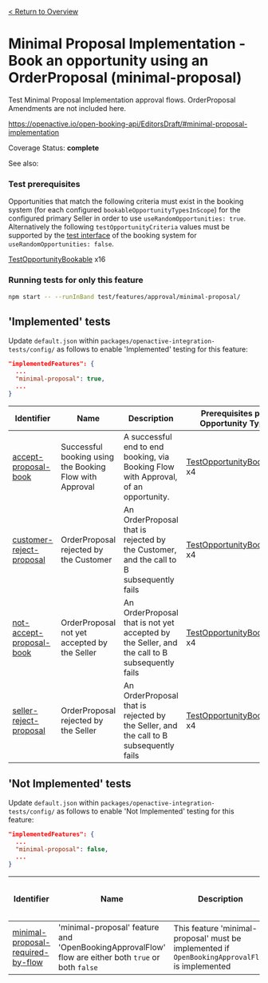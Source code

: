 [< Return to Overview](../../README.md)
# Minimal Proposal Implementation - Book an opportunity using an OrderProposal (minimal-proposal)

Test Minimal Proposal Implementation approval flows. OrderProposal Amendments are not included here.


https://openactive.io/open-booking-api/EditorsDraft/#minimal-proposal-implementation

Coverage Status: **complete**

See also: 
### Test prerequisites
Opportunities that match the following criteria must exist in the booking system (for each configured `bookableOpportunityTypesInScope`) for the configured primary Seller in order to use `useRandomOpportunities: true`. Alternatively the following `testOpportunityCriteria` values must be supported by the [test interface](https://openactive.io/test-interface/) of the booking system for `useRandomOpportunities: false`.

[TestOpportunityBookable](https://openactive.io/test-interface#TestOpportunityBookable) x16


### Running tests for only this feature

```bash
npm start -- --runInBand test/features/approval/minimal-proposal/
```



## 'Implemented' tests

Update `default.json` within `packages/openactive-integration-tests/config/` as follows to enable 'Implemented' testing for this feature:

```json
"implementedFeatures": {
  ...
  "minimal-proposal": true,
  ...
}
```

| Identifier | Name | Description | Prerequisites per Opportunity Type |
|------------|------|-------------|---------------|
| [accept-proposal-book](./implemented/accept-proposal-book-test.js) | Successful booking using the Booking Flow with Approval | A successful end to end booking, via Booking Flow with Approval, of an opportunity. | [TestOpportunityBookable](https://openactive.io/test-interface#TestOpportunityBookable) x4 |
| [customer-reject-proposal](./implemented/customer-reject-proposal-test.js) | OrderProposal rejected by the Customer | An OrderProposal that is rejected by the Customer, and the call to B subsequently fails | [TestOpportunityBookable](https://openactive.io/test-interface#TestOpportunityBookable) x4 |
| [not-accept-proposal-book](./implemented/not-accept-proposal-book-test.js) | OrderProposal not yet accepted by the Seller | An OrderProposal that is not yet accepted by the Seller, and the call to B subsequently fails | [TestOpportunityBookable](https://openactive.io/test-interface#TestOpportunityBookable) x4 |
| [seller-reject-proposal](./implemented/seller-reject-proposal-test.js) | OrderProposal rejected by the Seller | An OrderProposal that is rejected by the Seller, and the call to B subsequently fails | [TestOpportunityBookable](https://openactive.io/test-interface#TestOpportunityBookable) x4 |



## 'Not Implemented' tests


Update `default.json` within `packages/openactive-integration-tests/config/` as follows to enable 'Not Implemented' testing for this feature:

```json
"implementedFeatures": {
  ...
  "minimal-proposal": false,
  ...
}
```

| Identifier | Name | Description | Prerequisites per Opportunity Type |
|------------|------|-------------|---------------|
| [minimal-proposal-required-by-flow](./not-implemented/minimal-proposal-required-by-flow-test.js) | 'minimal-proposal' feature and 'OpenBookingApprovalFlow' flow are either both `true` or both `false` | This feature 'minimal-proposal' must be implemented if `OpenBookingApprovalFlow` is implemented |  |
